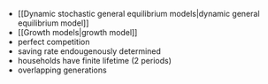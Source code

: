 + [[Dynamic stochastic general equilibrium models|dynamic general equilibrium model]]
+ [[Growth models|growth model]]
+ perfect competition
+ saving rate endougenously determined
+ households have finite lifetime (2 periods)
+ overlapping generations